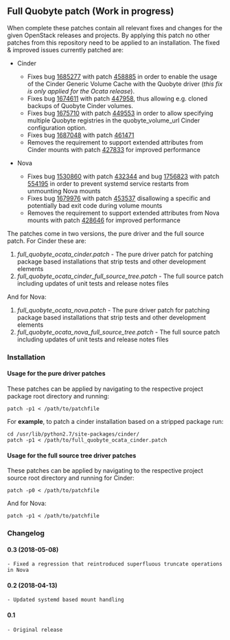 
## Full Quobyte patch (Work in progress)


When complete these patches contain all relevant fixes and changes for the given OpenStack releases and projects. By applying this patch no other patches from this repository need to be applied to an installation. The fixed & improved issues currently patched are:

- Cinder
    - Fixes bug [1685277](https://bugs.launchpad.net/cinder/+bug/1685277) with patch [458885](https://review.openstack.org/#/c/458885/) in order to enable the usage of the Cinder Generic Volume Cache with the Quobyte driver (_this fix is only applied for the Ocata release_).
    - Fixes bug [1674611](https://bugs.launchpad.net/cinder/+bug/1674611) with patch [447958](https://review.openstack.org/#/c/447958/), thus allowing e.g. cloned backups of Quobyte Cinder volumes.
    - Fixes bug [1675710](https://bugs.launchpad.net/cinder/+bug/1675710) with patch [449553](https://review.openstack.org/#/c/449553/) in order to allow specifying multiple Quobyte registries in the quobyte_volume_url Cinder configuration option.
    - Fixes bug [1687048](https://bugs.launchpad.net/cinder/+bug/1687048) with patch [461471](https://review.openstack.org/#/c/461471/)
    - Removes the requirement to support extended attributes from Cinder mounts with patch [427833](https://review.openstack.org/#/c/427833/) for improved performance

- Nova
    - Fixes bug [1530860](https://bugs.launchpad.net/nova/+bug/1530860) with patch [432344](https://review.openstack.org/#/c/432344/) and bug [1756823](https://bugs.launchpad.net/nova/+bug/1756823) with patch [554195](https://review.openstack.org/#/c/554195/) in order to prevent systemd service restarts from unmounting Nova mounts
    - Fixes bug [1679976](https://bugs.launchpad.net/nova/+bug/1679976) with patch [453537](https://review.openstack.org/#/c/453537/) disallowing a specific and potentially bad exit code during volume mounts
    - Removes the requirement to support extended attributes from Nova mounts with patch [428646](https://review.openstack.org/#/c/428646/) for improved performance

The patches come in two versions, the pure driver and the full source patch. For Cinder these are:

1. _full_quobyte_ocata_cinder.patch_ - The pure driver patch for patching package based installations that strip tests and other development elements
2. _full_quobyte_ocata_cinder_full_source_tree.patch_ - The full source patch including updates of unit tests and release notes files

And for Nova:

1. _full_quobyte_ocata_nova.patch_ - The pure driver patch for patching package based installations that strip tests and other development elements
2. _full_quobyte_ocata_nova_full_source_tree.patch_ - The full source patch including updates of unit tests and release notes files

### Installation

#### Usage for the pure driver patches

These patches can be applied by navigating to the respective project package root directory and running:

    patch -p1 < /path/to/patchfile

For __example__, to patch a cinder installation based on a stripped package run:

    cd /usr/lib/python2.7/site-packages/cinder/
    patch -p1 < /path/to/full_quobyte_ocata_cinder.patch

#### Usage for the full source tree driver patches

These patches can be applied by navigating to the respective project source root directory and running for Cinder:

    patch -p0 < /path/to/patchfile

And for Nova:

    patch -p1 < /path/to/patchfile

### Changelog

#### 0.3 (2018-05-08)
    - Fixed a regression that reintroduced superfluous truncate operations in Nova

#### 0.2 (2018-04-13)
    - Updated systemd based mount handling

#### 0.1 
    - Original release
